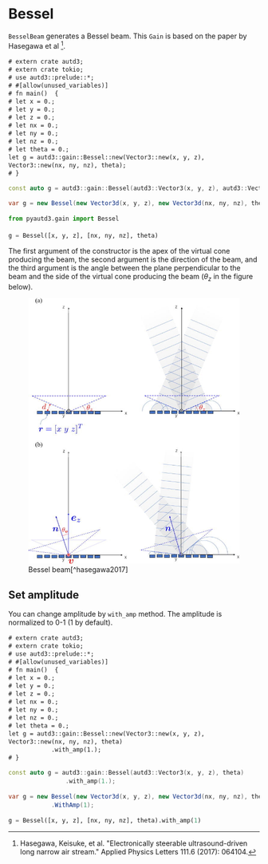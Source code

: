 # Bessel

`BesselBeam` generates a Bessel beam.
This `Gain` is based on the paper by Hasegawa et al [^hasegawa2017].

```rust,edition2021
# extern crate autd3;
# extern crate tokio;
# use autd3::prelude::*;
# #[allow(unused_variables)]
# fn main()  {
# let x = 0.;
# let y = 0.;
# let z = 0.;
# let nx = 0.;
# let ny = 0.;
# let nz = 0.;
# let theta = 0.;
let g = autd3::gain::Bessel::new(Vector3::new(x, y, z), Vector3::new(nx, ny, nz), theta);
# }
```

```cpp
const auto g = autd3::gain::Bessel(autd3::Vector3(x, y, z), autd3::Vector3(nx, ny, nz), theta);
```

```cs
var g = new Bessel(new Vector3d(x, y, z), new Vector3d(nx, ny, nz), theta);
```

```python
from pyautd3.gain import Bessel

g = Bessel([x, y, z], [nx, ny, nz], theta)
```

The first argument of the constructor is the apex of the virtual cone producing the beam, the second argument is the direction of the beam, and the third argument is the angle between the plane perpendicular to the beam and the side of the virtual cone producing the beam ($\theta_z$ in the figure below).

<figure>
  <img src="../../fig/Users_Manual/1.4985159.figures.online.f1.jpg"/>
  <figcaption>Bessel beam[^hasegawa2017]</figcaption>
</figure>

## Set amplitude

You can change amplitude by `with_amp` method.
The amplitude is normalized to 0-1 (1 by default).

```rust,edition2021
# extern crate autd3;
# extern crate tokio;
# use autd3::prelude::*;
# #[allow(unused_variables)]
# fn main()  {
# let x = 0.;
# let y = 0.;
# let z = 0.;
# let nx = 0.;
# let ny = 0.;
# let nz = 0.;
# let theta = 0.;
let g = autd3::gain::Bessel::new(Vector3::new(x, y, z), Vector3::new(nx, ny, nz), theta)
            .with_amp(1.);
# }
```

```cpp
const auto g = autd3::gain::Bessel(autd3::Vector3(x, y, z), theta)
                .with_amp(1.);
```

```cs
var g = new Bessel(new Vector3d(x, y, z), new Vector3d(nx, ny, nz), theta)
            .WithAmp(1);
```

```python
g = Bessel([x, y, z], [nx, ny, nz], theta).with_amp(1)
```

[^hasegawa2017]: Hasegawa, Keisuke, et al. "Electronically steerable ultrasound-driven long narrow air stream." Applied Physics Letters 111.6 (2017): 064104.
